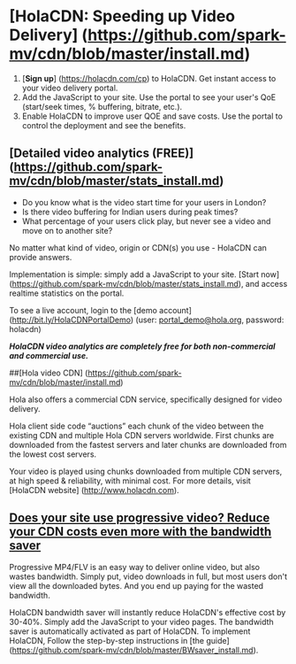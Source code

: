 # [HolaCDN: Speeding up Video Delivery] (https://github.com/spark-mv/cdn/blob/master/install.md)

1. [**Sign up**] (https://holacdn.com/cp) to HolaCDN. Get instant access to your video delivery portal. 
2. Add the JavaScript to your site. Use the portal to see your user's QoE (start/seek times, % buffering, bitrate, etc.).  
3. Enable HolaCDN to improve user QOE and save costs. Use the portal to control the deployment and see the benefits.

## [Detailed video analytics (FREE)] (https://github.com/spark-mv/cdn/blob/master/stats_install.md)

* Do you know what is the video start time for your users in London?
* Is there video buffering for Indian users during peak times?
* What percentage of your users click play, but never see a video and move on to another site?

No matter what kind of video, origin or CDN(s) you use - HolaCDN can provide answers.

Implementation is simple: simply add a JavaScript to your site. [Start now] (https://github.com/spark-mv/cdn/blob/master/stats_install.md), and access realtime statistics on the portal.

To see a live account, login to the [demo account] (http://bit.ly/HolaCDNPortalDemo)  (user: portal_demo@hola.org, password: holacdn)

**_HolaCDN video analytics are completely free for both non-commercial and commercial use._**

##[Hola video CDN] (https://github.com/spark-mv/cdn/blob/master/install.md)

Hola also offers a commercial CDN service, specifically designed for video delivery. 

Hola client side code “auctions” each chunk of the video between the existing CDN and  multiple Hola CDN servers worldwide. First chunks are downloaded from the fastest servers and later chunks are downloaded from the lowest cost servers.  

Your video is played using chunks downloaded from multiple CDN servers, at high speed & reliability, with minimal cost. For more details, visit [HolaCDN website] (http://www.holacdn.com).

## [Does your site use progressive video? Reduce your CDN costs even more with the bandwidth saver ](https://github.com/spark-mv/cdn/blob/master/BWsaver_install.md) 

Progressive MP4/FLV is an easy way to deliver online video, but also wastes bandwidth. Simply put, video downloads in full, but most users don't view all the downloaded bytes. And you end up paying for the wasted bandwidth.

HolaCDN bandwidth saver will instantly reduce HolaCDN's effective cost by 30-40%. Simply add the JavaScript to your video pages. The bandwidth saver is automatically activated as part of HolaCDN. To implement HolaCDN, Follow the step-by-step instructions in [the guide] (https://github.com/spark-mv/cdn/blob/master/BWsaver_install.md).
